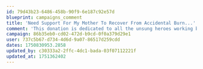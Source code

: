 ```yaml
---
id: 79d43b23-6486-458b-90f9-6e187c92e57d
blueprint: campaigns_comment
title: 'Need Support For My Mother To Recover From Accidental Burn...'
comment: 'This donation is dedicated to all the unsung heroes working behind the scenes. Your dedication inspires me. May every penny go where it’s most needed and bring light where there is darkness."'
campaign: 86b35eb0-cd02-472d-b9cd-0f0a379d29e1
user: 737c5b67-d734-4d6d-9a07-86517d259cdd
dates: 1750830953.2858
updated_by: c30333a2-2ffc-4dc1-bada-03f07112221f
updated_at: 1751362402
---
```

